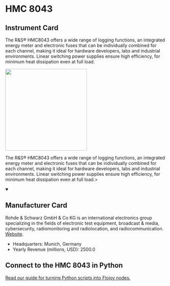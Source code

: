 
# HMC 8043

## Instrument Card

<div className="flex">

<div>

The R&S® HMC8043 offers a wide range of logging functions, an integrated energy meter and electronic fuses that can be individually combined for each channel, making it ideal for hardware developers, labs and industrial environments. Linear switching power supplies ensure high efficiency, for minimum heat dissipation even at full load.

</div>

<img width="256" src="https://v5.airtableusercontent.com/v1/19/19/1691539200000/K8ZRkKRaygVVBwxhTjlJjw/Ccw-5Xv_pvEIPCeNrc86btNH4ysOZEoXIGYTZG5uDsrAy7VMpUZsZKl5MVEmiV0P28abHulkJ8w09OplNeyARyIw1Bwk1FmUgpnSgawNWLv2oiDgbon0w4zvvi5jlfNDCGTCyjafUfEhT3rn2l6Cv_HnDPaeoRbQmihyF_UToT8/N9tII5RIcjus-uhwYsPtEyovgk7nkTpWNVw9pbXrVLo"/>

</div>

The R&S® HMC8043 offers a wide range of logging functions, an integrated energy meter and electronic fuses that can be individually combined for each channel, making it ideal for hardware developers, labs and industrial environments. Linear switching power supplies ensure high efficiency, for minimum heat dissipation even at full load.>

<details open>
<summary><h2>Manufacturer Card</h2></summary>

Rohde & Schwarz GmbH & Co KG is an international electronics group specializing in the fields of electronic test equipment, broadcast & media, cybersecurity, radiomonitoring and radiolocation, and radiocommunication. <a href="https://www.rohde-schwarz.com/ca/home_48230.html">Website</a>.

<ul>
  <li>Headquarters: Munich, Germany</li>
  <li>Yearly Revenue (millions, USD): 2500.0</li>
</ul>
</details>

## Connect to the HMC 8043 in Python

[Read our guide for turning Python scripts into Flojoy nodes.](https://docs.flojoy.ai/custom-nodes/creating-custom-node/)



